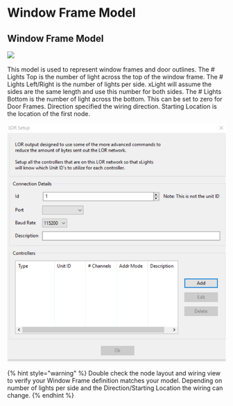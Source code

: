 # Window Frame Model

## Window Frame Model

![](https://lh3.googleusercontent.com/J-ZbX2V8NWPey02G_kB5eMTkFiDtU6MXoqzvlutg489UG0SbwCDz3oLcmCUybTbeteSjFP7nhhifDkvVsnUie1wC68Xm2Z7TAz2uR6BvRwVMr66rf_pMfNStPBYT7dm8ybT__c9V)

This model is used to represent window frames and door outlines. The \# Lights Top is the number of light across the top of the window frame. The \# Lights Left/Right is the number of lights per side. xLight will assume the sides are the same length and use this number for both sides. The \# Lights Bottom is the number of light across the bottom. This can be set to zero for Door Frames. Direction specified the wiring direction. Starting Location is the location of the first node.

![](../../../.gitbook/assets/image%20%28663%29.png)

{% hint style="warning" %}
Double check the node layout and wiring view to verify your Window Frame definition matches your model. Depending on number of lights per side and the Direction/Starting Location the wiring can change.
{% endhint %}

